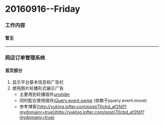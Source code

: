 # 20160916--Friday

### 工作内容
    
#### **暂无**
    
----------------------

### 网店订单管理系统

#### **首页部分**
1. 显示平台基本信息和广告栏
2. 使用图片轮播形式展示广告
    - 主要用到轮播插件[unslider](http://unslider.com/)
    - 同时配合使用插件[jQuery.event.swipe](http://stephen.band/jquery.event.swipe/)  (依赖于jquery.event.move)
    - 参考博客[http://yuklog.lofter.com/post/70cbd_af2fd1?mydomainr=true](http://yuklog.lofter.com/post/70cbd_af2fd1?mydomainr=true)
